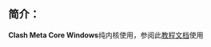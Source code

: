 ## 简介：

**Clash Meta Core Windows**纯内核使用，参阅此[教程文档](https://outstanding-value-42f.notion.site/Clash-Meta-25934f38fc1449f9b7e95c5ad194bff8?pvs=4)使用


